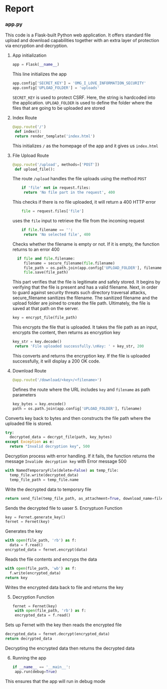 # Report
### app.py
This code is a Flask-built Python web application. It offers standard file upload and download capabilities together with an extra layer of protection via encryption and decryption.

1. App initialization
   ```py
   app = Flask(__name__)
   ```
   This line initializes the app
   ```py
   app.config['SECRET_KEY'] = 'OMG_I_LOVE_INFORMATION_SECURITY'
   app.config['UPLOAD_FOLDER'] = 'uploads'
   ```
   `SECRET_KEY` is used to protect CSRF. Here, the string is hardcoded into the application.
   `UPLOAD_FOLDER` is used to define the folder where the files that are going to be uploaded are stored
   
2. Index Route
   ```py
   @app.route('/')
    def index():
    return render_template('index.html')
    ```
   This initializes `/` as the homepage of the app and it gives us `index.html`
   
3. File Upload Route
   ```py
   @app.route('/upload', methods=['POST'])
    def upload_file():
   ```
   The route `/upload` handles the file uploads using the method `POST`
   ```py
       if 'file' not in request.files:
        return 'No file part in the request', 400
   ```
   This checks if there is no file uploaded, it will return a 400 HTTP error
   ```py
       file = request.files['file']
   ```
   uses the `file` input to retrieve the file from the incoming request
   ```py
       if file.filename == '':
        return 'No selected file', 400
   ```
   Checks whether the filename is empty or not. If it is empty, the function returns to an error 400
   ```py
     if file and file.filename:
        filename = secure_filename(file.filename)
        file_path = os.path.join(app.config['UPLOAD_FOLDER'], filename)
        file.save(file_path)
   ```
   This part verifies that the file is legitimate and safely stored. It begins by verifying that the file is present and has a valid filename. Next, in order to guard against security threats such directory traversal attacks, secure_filename sanitizes the filename. The sanitized filename and the upload folder are joined to create the file path. Ultimately, the file is saved at that path on the server.
   ```py
   key = encrypt_file(file_path)
   ```
   This encrypts the file that is uploaded. It takes the file path as an input, encrypts the content, then returns as encryption key
   ```py
   key_str = key.decode()
    return 'File uploaded successfully.\nKey: ' + key_str, 200
   ```
   This converts and returns the encryption key. If the file is uploaded successfully, it will display a 200 OK code.

4. Download Route
   ```py
   @app.route('/download/<key>/<filename>')
   ```
   Defines the route where the URL includes `key` and `filename` as path parameters
   ```py
   key_bytes = key.encode()
   path = os.path.join(app.config['UPLOAD_FOLDER'], filename)
    ```
  Converts key back to bytes and then constructs the file path where the uploaded file is stored.
  ```py
  try:
    decrypted_data = decrypt_file(path, key_bytes)
except Exception as e:
    return "Invalid decryption key", 500
  ```
  Decryption process with error handling. If it fails, the function returns the message `Invalide decryption key` with Error message 500
  ```py
  with NamedTemporaryFile(delete=False) as temp_file:
    temp_file.write(decrypted_data)
    temp_file_path = temp_file.name
  ```
  Write the decrypted data to temporsry file
  ```py
  return send_file(temp_file_path, as_attachment=True, download_name=filename)
  ```
  Sends the decrypted file to uaser
5. Encryptuon Function
  ```py
  key = Fernet.generate_key()
  fernet = Fernet(key)
  ```
  Generates the key
  ```py
  with open(file_path, 'rb') as f:
    data = f.read()
  encrypted_data = fernet.encrypt(data)

  ```
  Reads the file contents and encryps the data
  ```py
  with open(file_path, 'wb') as f:
    f.write(encrypted_data)
  return key
  ```
Writes the encrypted data back to file and returns the key

5. Decryption Function
   ```py
   fernet = Fernet(key)
    with open(file_path, 'rb') as f:
    encrypted_data = f.read()
    ```
  Sets up Fernet with the key then reads the encrypted file
  ```py
  decrypted_data = fernet.decrypt(encrypted_data)
  return decrypted_data
  ```
  Decrypting the encrypted data then returns the decrypted data

6. Running the app
   ```py
   if __name__ == '__main__':
    app.run(debug=True)
    ```
  This ensures that the app will run in debug mode

   
